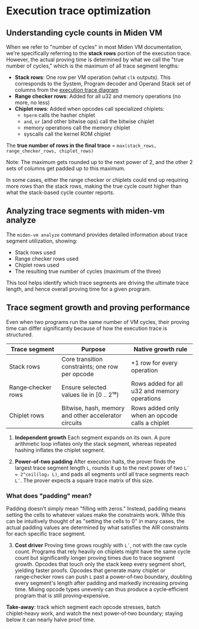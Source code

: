 # Execution trace optimization

## Understanding cycle counts in Miden VM

When we refer to "number of cycles" in most Miden VM documentation, we're specifically referring to the **stack rows** portion of the execution trace. However, the actual proving time is determined by what we call the "true number of cycles," which is the maximum of all trace segment lengths:

- **Stack rows**: One row per VM operation (what `clk` outputs). This corresponds to the System, Program decoder and Operand Stack set of columns from the [execution trace diagram](../design/main.md#execution-trace)
- **Range checker rows**: Added for all u32 and memory operations (no more, no less)
- **Chiplet rows**: Added when opcodes call specialized chiplets:
  - `hperm` calls the hasher chiplet
  - `and`, `or` (and other bitwise ops) call the bitwise chiplet
  - memory operations call the memory chiplet
  - syscalls call the kernel ROM chiplet

The **true number of rows in the final trace** = `max(stack_rows, range_checker_rows, chiplet_rows)`

Note: The maximum gets rounded up to the next power of 2, and the other 2 sets of columns get padded up to this maximum.

In some cases, either the range checker or chiplets could end up requiring more rows than the stack rows, making the true cycle count higher than what the stack-based cycle counter reports.

## Analyzing trace segments with miden-vm analyze

The `miden-vm analyze` command provides detailed information about trace segment utilization, showing:
- Stack rows used
- Range checker rows used  
- Chiplet rows used
- The resulting true number of cycles (maximum of the three)

This tool helps identify which trace segments are driving the ultimate trace length, and hence overall proving time for a given program.

## Trace segment growth and proving performance

Even when two programs run the same number of VM cycles, their proving time can differ significantly because of how the execution trace is structured.

| Trace segment      | Purpose                                              | Native growth rule                                     |
| ------------------ | ---------------------------------------------------- | ------------------------------------------------------ |
| Stack rows         | Core transition constraints; one row per opcode      | +1 row for every operation                             |
| Range‑checker rows | Ensure selected values lie in \[0 .. 2¹⁶)            | Rows added for all u32 and memory operations |
| Chiplet rows       | Bitwise, hash, memory and other accelerator circuits | Rows added only when an opcode calls a chiplet         |

1. **Independent growth**
   Each segment expands on its own. A pure arithmetic loop inflates only the stack segment, whereas repeated hashing inflates the chiplet segment.

2. **Power‑of‑two padding**
   After execution halts, the prover finds the largest trace segment length `L`, rounds it up to the next power of two `Lʹ = 2^ceil(log₂ L)`, and pads all segments until all trace segments reach `Lʹ`. The prover expects a square trace matrix of this size.

### What does "padding" mean?

Padding doesn't simply mean "filling with zeros." Instead, padding means setting the cells to whatever values make the constraints work. While this can be intuitively thought of as "setting the cells to 0" in many cases, the actual padding values are determined by what satisfies the AIR constraints for each specific trace segment.

3. **Cost driver**
   Proving time grows roughly with `Lʹ`, not with the raw cycle count. Programs that rely heavily on chiplets might have the same cycle count but significantly longer proving times due to trace segment growth. Opcodes that touch only the stack keep every segment short, yielding faster proofs. Opcodes that generate many chiplet or range‑checker rows can push `L` past a power‑of‑two boundary, doubling every segment's length after padding and markedly increasing proving time. Mixing opcode types unevenly can thus produce a cycle‑efficient program that is still proving‑expensive.

**Take‑away**: track which segment each opcode stresses, batch chiplet‑heavy work, and watch the next power‑of‑two boundary; staying below it can nearly halve proof time.

